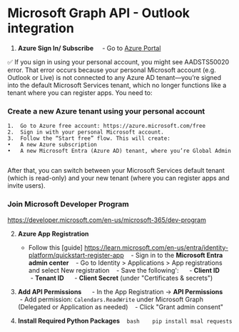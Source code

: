 # Microsoft Graph API - Outlook integration

1. **Azure Sign In/ Subscribe**     - Go to [Azure Portal](https://portal.azure.com/)

  ✅ If you sign in using your personal account, you might see AADSTS50020 error. That error occurs because your personal Microsoft account (e.g. Outlook or Live) is not connected to any Azure AD tenant—you’re signed into the default Microsoft Services tenant, which no longer functions like a tenant where you can register apps. You need to:

  ### Create a new Azure tenant using your personal account
    1.	Go to Azure free account: https://azure.microsoft.com/free
    2.	Sign in with your personal Microsoft account.
    3.	Follow the “Start free” flow. This will create:
    •	A new Azure subscription
    •	A new Microsoft Entra (Azure AD) tenant, where you’re Global Admin  ￼ ￼ ￼

  After that, you can switch between your Microsoft Services default tenant (which is read-only) and your new tenant (where you can register apps and invite users).

  ### Join Microsoft Developer Program
  https://developer.microsoft.com/en-us/microsoft-365/dev-program

2. **Azure App Registration**
   - Follow this [guide]
   https://learn.microsoft.com/en-us/entra/identity-platform/quickstart-register-app
   - Sign in to the  **Microsoft Entra admin center**
   - Go to Identity > Applications > App registrations and select New registration
   - Save the following':
     - **Client ID**
     - **Tenant ID**
     - **Client Secret** (under "Certificates & secrets")

3. **Add API Permissions**  
   - In the App Registration → **API Permissions**
   - Add permission: `Calendars.ReadWrite` under Microsoft Graph (Delegated or Application as needed)
   - Click "Grant admin consent"

4. **Install Required Python Packages**
   ```bash
   pip install msal requests
   ```
